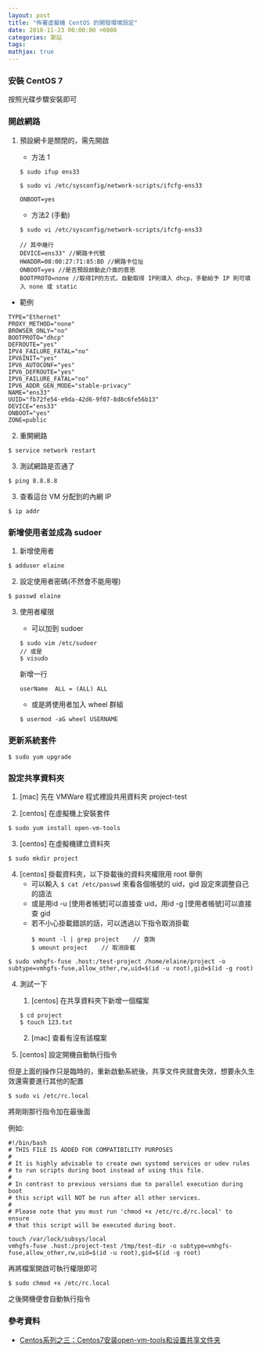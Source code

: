 ```yaml
---
layout: post
title: "佈署虛擬機 CentOS 的開發環境設定"
date: 2018-11-23 00:00:00 +0800
categories: 架站
tags: 
mathjax: true
---
```


### 安裝 CentOS 7

按照光碟步驟安裝即可

### 開啟網路

1. 預設網卡是關閉的，需先開啟
    
    - 方法 1
    
    ```
    $ sudo ifup ens33
    ```
    
    ```
    $ sudo vi /etc/sysconfig/network-scripts/ifcfg-ens33
    ```
    
    ```
    ONBOOT=yes
    ```
    
    - 方法2 (手動)
    
    ```
    $ sudo vi /etc/sysconfig/network-scripts/ifcfg-ens33
    ```

    ```
    // 其中幾行
    DEVICE=ens33" //網路卡代號
    HWADDR=08:00:27:71:85:BD //網路卡位址
    ONBOOT=yes //是否預設啟動此介面的意思 
    BOOTPROTO=none //取得IP的方式，自動取得 IP則填入 dhcp，手動給予 IP 則可填入 none 或 static
    ```

- 範例

```
TYPE="Ethernet"
PROXY_METHOD="none"
BROWSER_ONLY="no"
BOOTPROTO="dhcp"
DEFROUTE="yes"
IPV4_FAILURE_FATAL="no"
IPV6INIT="yes"
IPV6_AUTOCONF="yes"
IPV6_DEFROUTE="yes"
IPV6_FAILURE_FATAL="no"
IPV6_ADDR_GEN_MODE="stable-privacy"
NAME="ens33"
UUID="fb72fe54-e9da-42d6-9f07-8d8c6fe56b13"
DEVICE="ens33"
ONBOOT="yes"
ZONE=public
```

2. 重開網路

```
$ service network restart
```

3. 測試網路是否通了

```
$ ping 8.8.8.8
```

3. 查看這台 VM 分配到的內網 IP

```
$ ip addr
```

### 新增使用者並成為 sudoer

1. 新增使用者

```
$ adduser elaine
```

2. 設定使用者密碼(不然會不能用喔)

```
$ passwd elaine
```

3. 使用者權限
    - 可以加到 sudoer
    
    ```
    $ sudo vim /etc/sudoer
    // 或是
    $ visudo
    ```
    
    新增一行
    
    ```
    userName  ALL = (ALL) ALL
    ```
    
    - 或是將使用者加入 wheel 群組
    ```
    $ usermod -aG wheel USERNAME
    ```

### 更新系統套件

```
$ sudo yum upgrade
```

### 設定共享資料夾

1. [mac] 先在 VMWare 程式裡設共用資料夾 project-test

2. [centos] 在虛擬機上安裝套件

```
$ sudo yum install open-vm-tools
```

3. [centos] 在虛擬機建立資料夾

```
$ sudo mkdir project
```

4. [centos] 掛載資料夾，以下掛載後的資料夾權限用 root 舉例
    - 可以輸入 `$ cat /etc/passwd` 來看各個帳號的 uid，gid 設定來調整自己的語法
    - 或是用id -u [使用者帳號]可以直接查 uid，用id -g [使用者帳號]可以直接查 gid
    - 若不小心掛載錯誤的話，可以透過以下指令取消掛載
        ```
        $ mount -l | grep project    // 查詢
        $ umount project    // 取消掛載
        ```

```
$ sudo vmhgfs-fuse .host:/test-project /home/elaine/project -o subtype=vmhgfs-fuse,allow_other,rw,uid=$(id -u root),gid=$(id -g root)
```

4. 測試一下
    1. [centos] 在共享資料夾下新增一個檔案
    
    ```
    $ cd project
    $ touch 123.txt
    ```
    
    2. [mac] 查看有沒有該檔案

5. [centos] 設定開機自動執行指令

但是上面的操作只是臨時的，重新啟動系統後，共享文件夾就會失效，想要永久生效還需要進行其他的配置

```
$ sudo vi /etc/rc.local
```

將剛剛那行指令加在最後面

例如:
```
#!/bin/bash
# THIS FILE IS ADDED FOR COMPATIBILITY PURPOSES
#
# It is highly advisable to create own systemd services or udev rules
# to run scripts during boot instead of using this file.
#
# In contrast to previous versions due to parallel execution during boot
# this script will NOT be run after all other services.
#
# Please note that you must run 'chmod +x /etc/rc.d/rc.local' to ensure
# that this script will be executed during boot.

touch /var/lock/subsys/local
vmhgfs-fuse .host:/project-test /tmp/test-dir -o subtype=vmhgfs-fuse,allow_other,rw,uid=$(id -u root),gid=$(id -g root)
```

再將檔案開啟可執行權限即可

```
$ sudo chmod +x /etc/rc.local
```

之後開機便會自動執行指令

### 參考資料
- [Centos系列之三：Centos7安装open-vm-tools和设置共享文件夹](https://notes.itxds.com/2018/centos-series-three-open-vm-tools/)